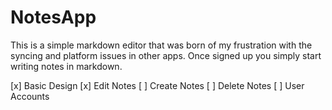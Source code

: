 NotesApp
===

This is a simple markdown editor that was born of my frustration with the syncing and platform issues in other apps. Once signed up you simply start writing notes in markdown. 

[x] Basic Design
[x] Edit Notes
[ ] Create Notes
[ ] Delete Notes
[ ] User Accounts